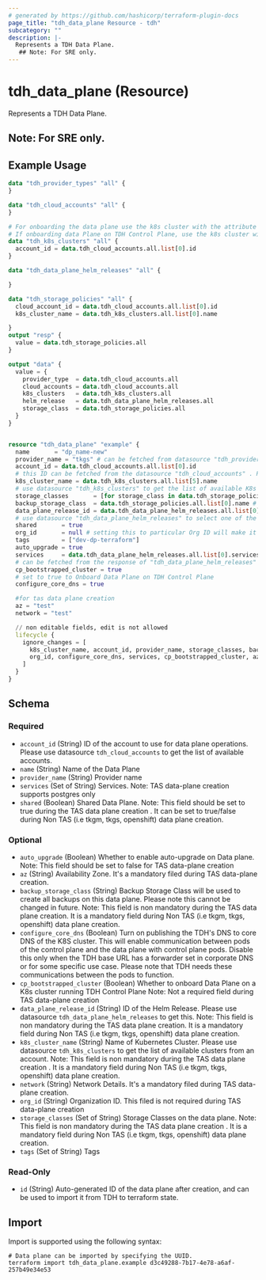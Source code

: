 ```yaml
---
# generated by https://github.com/hashicorp/terraform-plugin-docs
page_title: "tdh_data_plane Resource - tdh"
subcategory: ""
description: |-
  Represents a TDH Data Plane.
   ## Note: For SRE only.
---
```


# tdh_data_plane (Resource)

Represents a TDH Data Plane.
 ## Note: For SRE only.

## Example Usage

```terraform
data "tdh_provider_types" "all" {
}

data "tdh_cloud_accounts" "all" {
}

# For onboarding the data plane use the k8s cluster with the attribute "available" is set to true
# If onboarding data Plane on TDH Control Plane, use the k8s cluster with the attribute "cp_present" is set to true and "dp_present" is set to false
data "tdh_k8s_clusters" "all" {
  account_id = data.tdh_cloud_accounts.all.list[0].id
}

data "tdh_data_plane_helm_releases" "all" {

}

data "tdh_storage_policies" "all" {
  cloud_account_id = data.tdh_cloud_accounts.all.list[0].id
  k8s_cluster_name = data.tdh_k8s_clusters.all.list[0].name

}
output "resp" {
  value = data.tdh_storage_policies.all
}

output "data" {
  value = {
    provider_type  = data.tdh_cloud_accounts.all
    cloud_accounts = data.tdh_cloud_accounts.all
    k8s_clusters   = data.tdh_k8s_clusters.all
    helm_release   = data.tdh_data_plane_helm_releases.all
    storage_class  = data.tdh_storage_policies.all
  }
}


resource "tdh_data_plane" "example" {
  name       = "dp_name-new"
  provider_name = "tkgs" # can be fetched from datasource "tdh_provider_types"
  account_id = data.tdh_cloud_accounts.all.list[0].id
  # this ID can be fetched from the datasource "tdh_cloud_accounts" . Provider type can be verifies using the 'provider_type' field
  k8s_cluster_name = data.tdh_k8s_clusters.all.list[5].name
  # use datasource "tdh_k8s_clusters" to get the list of available K8s clusters.# For onboarding the data plane use the k8s cluster with the attribute "available" is set to tru. If onboarding Data Plane on TDH Control Plane, use the k8s cluster with the attribute "cp_present" is set to true and "dp_present" is set to false
  storage_classes       = [for storage_class in data.tdh_storage_policies.all.list : storage_class.name]
  backup_storage_class  = data.tdh_storage_policies.all.list[0].name # name of the storage class to use for backups
  data_plane_release_id = data.tdh_data_plane_helm_releases.all.list[0].id
  # use datasource "tdh_data_plane_helm_releases" to select one of the IDs
  shared       = true
  org_id       = null # setting this to particular Org ID will make it available to only that Org
  tags         = ["dev-dp-terraform"]
  auto_upgrade = true
  services     = data.tdh_data_plane_helm_releases.all.list[0].services
  # can be fetched from the response of "tdh_data_plane_helm_releases" services field
  cp_bootstrapped_cluster = true
  # set to true to Onboard Data Plane on TDH Control Plane
  configure_core_dns = true

  #for tas data plane creation
  az = "test"
  network = "test"

  // non editable fields, edit is not allowed
  lifecycle {
    ignore_changes = [
      k8s_cluster_name, account_id, provider_name, storage_classes, backup_storage_class, data_plane_release_id, shared,
      org_id, configure_core_dns, services, cp_bootstrapped_cluster, az, network
    ]
  }
}
```

<!-- schema generated by tfplugindocs -->
## Schema

### Required

- `account_id` (String) ID of the account to use for data plane operations. Please use datasource `tdh_cloud_accounts` to get the list of available accounts.
- `name` (String) Name of the Data Plane
- `provider_name` (String) Provider name
- `services` (Set of String) Services. 
 Note: TAS data-plane creation supports postgres only
- `shared` (Boolean) Shared Data Plane.
 Note: This field should be set to true during the TAS data plane creation . 
 It can be set to true/false during Non TAS (i.e tkgm, tkgs, openshift) data plane creation.

### Optional

- `auto_upgrade` (Boolean) Whether to enable auto-upgrade on Data plane.
 Note: This field should be set to false for TAS data-plane creation
- `az` (String) Availability Zone. It's a mandatory filed during TAS data-plane creation.
- `backup_storage_class` (String) Backup Storage Class will be used to create all backups on this data plane. Please note this cannot be changed in future.
 Note: This field is non mandatory during the TAS data plane creation. 
 It is a mandatory field during  Non TAS (i.e tkgm, tkgs, openshift) data plane creation.
- `configure_core_dns` (Boolean) Turn on publishing the TDH's DNS to core DNS of the K8S cluster. This will enable communication between pods of the control plane and the data plane with control plane pods. Disable this only when the TDH base URL has a forwarder set in corporate DNS or for some specific use case.
Please note that TDH needs these communications between the pods to function.
- `cp_bootstrapped_cluster` (Boolean) Whether to onboard Data Plane on a K8s cluster running TDH Control Plane 
 Note: Not a required field during TAS data-plane creation
- `data_plane_release_id` (String) ID of the Helm Release. Please use datasource `tdh_data_plane_helm_releases` to get this.
 Note: This field is non mandatory during the TAS data plane creation. 
 It is a mandatory field during  Non TAS (i.e tkgm, tkgs, openshift) data plane creation.
- `k8s_cluster_name` (String) Name of Kubernetes Cluster. Please use datasource `tdh_k8s_clusters` to get the list of available clusters from an account.
 Note: This field is non mandatory during the TAS data plane creation . 
 It is a mandatory field during Non TAS (i.e tkgm, tkgs, openshift) data plane creation.
- `network` (String) Network Details. It's a mandatory filed during TAS data-plane creation.
- `org_id` (String) Organization ID. This filed is not required during TAS data-plane creation
- `storage_classes` (Set of String) Storage Classes on the data plane. 
 Note: This field is non mandatory during the TAS data plane creation . 
 It is a mandatory field during Non TAS (i.e tkgm, tkgs, openshift) data plane creation.
- `tags` (Set of String) Tags

### Read-Only

- `id` (String) Auto-generated ID of the data plane after creation, and can be used to import it from TDH to terraform state.

## Import

Import is supported using the following syntax:

```shell
# Data plane can be imported by specifying the UUID.
terraform import tdh_data_plane.example d3c49288-7b17-4e78-a6af-257b49e34e53
```
